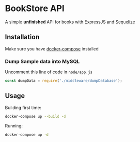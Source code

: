 # BookStore API

A simple **unfinished** API for books with ExpressJS and Sequelize

## Installation

Make sure you have [docker-compose](https://docs.docker.com/compose/install/) installed

### Dump Sample data into MySQL

Uncomment this line of code in `node/app.js`

```js
const dumpData = require('./middleware/dumpDatabase');
```

## Usage

Building first time:
```bash
docker-compose up --build -d
```

Running:
```bash
docker-compose up -d
```
